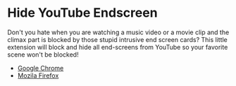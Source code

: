 # Hide YouTube Endscreen

Don't you hate when you are watching a music video or a movie clip and the climax part is blocked by those stupid intrusive end screen cards? This little extension will block and hide all end-screens from YouTube so your favorite scene won't be blocked!

- [Google Chrome](https://chrome.google.com/webstore/detail/hide-youtube-endscreen/ifmbbceocmponbpifmpkkhnidmgopmmf)
- [Mozila Firefox](https://addons.mozilla.org/en-US/firefox/addon/hide-youtube-endscreen/)

